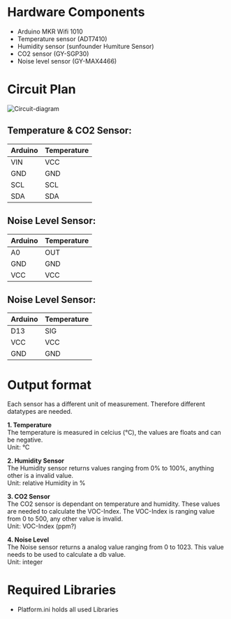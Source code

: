 # Hardware Components
- Arduino MKR Wifi 1010
- Temperature sensor (ADT7410)
- Humidity sensor (sunfounder Humiture Sensor)
- CO2 sensor (GY-SGP30)
- Noise level sensor (GY-MAX4466)

# Circuit Plan
![Circuit-diagram](../images/circuit-diagram.png)

## Temperature & CO2 Sensor:
|Arduino|Temperature|
|---|---|
|VIN|VCC|
|GND|GND|
|SCL|SCL|
|SDA|SDA|

## Noise Level Sensor:
|Arduino|Temperature|
|---|---|
|A0|OUT|
|GND|GND|
|VCC|VCC|

## Noise Level Sensor:
|Arduino|Temperature|
|---|---|
|D13|SIG|
|VCC|VCC|
|GND|GND|

# Output format
Each sensor has a different unit of measurement. Therefore different datatypes are needed.

**1. Temperature**  
The temperature is measured in celcius (°C), the values are floats and can be negative.  
Unit: °C

**2. Humidity Sensor**  
The Humidity sensor returns values ranging from 0% to 100%, anything other is a invalid value.  
Unit: relative Humidity in %

**3. CO2 Sensor**  
The CO2 sensor is dependant on temperature and humidity. These values are needed to calculate the VOC-Index. 
The VOC-Index is ranging value from 0 to 500, any other value is invalid.  
Unit: VOC-Index (ppm?)

**4. Noise Level**  
The Noise sensor returns a analog value ranging from 0 to 1023. This value needs to be used to calculate a db value.  
Unit: integer

# Required Libraries
- Platform.ini holds all used Libraries
